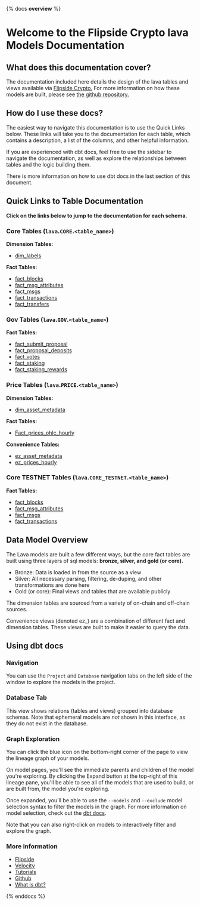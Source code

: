{% docs __overview__ %}

# Welcome to the Flipside Crypto lava Models Documentation

## **What does this documentation cover?**
The documentation included here details the design of the lava
 tables and views available via [Flipside Crypto.](https://flipsidecrypto.xyz/) For more information on how these models are built, please see [the github repository.](https://github.com/flipsideCrypto/lava-models/)

## **How do I use these docs?**
The easiest way to navigate this documentation is to use the Quick Links below. These links will take you to the documentation for each table, which contains a description, a list of the columns, and other helpful information.

If you are experienced with dbt docs, feel free to use the sidebar to navigate the documentation, as well as explore the relationships between tables and the logic building them.

There is more information on how to use dbt docs in the last section of this document.

## **Quick Links to Table Documentation**

**Click on the links below to jump to the documentation for each schema.**

### Core Tables (`lava`.`CORE`.`<table_name>`)

**Dimension Tables:**
- [dim_labels](#!/model/model.lava_models.core__dim_labels)

**Fact Tables:**
- [fact_blocks](#!/model/model.lava_models.core__fact_blocks)
- [fact_msg_attributes](#!/model/model.lava_models.core__fact_msg_attributes)
- [fact_msgs](#!/model/model.lava_models.core__fact_msgs)
- [fact_transactions](#!/model/model.lava_models.core__fact_transactions)
- [fact_transfers](#!/model/model.lava_models.core__fact_transfers)


### Gov Tables (`lava`.`GOV`.`<table_name>`)

**Fact Tables:**
- [fact_submit_proposal](#!/model/model.lava_models.gov__fact_submit_proposal)
- [fact_proposal_deposits](#!/model/model.lava_models.gov__fact_proposal_deposits)
- [fact_votes](#!/model/model.lava_models.gov__fact_votes)
- [fact_staking](#!/model/model.lava_models.gov__fact_staking)
- [fact_staking_rewards](#!/model/model.lava_models.gov__fact_staking_rewards)


### Price Tables (`lava`.`PRICE`.`<table_name>`)

**Dimension Tables:**
- [dim_asset_metadata](#!/model/model.lava_models.price__dim_asset_metadata)

**Fact Tables:**
- [Fact_prices_ohlc_hourly](#!/model/model.lava_models.price__price__fact_prices_ohlc_hourly)

**Convenience Tables:**
- [ez_asset_metadata](#!/model/model.lava_models.price__price__ez_asset_metadata)
- [ez_prices_hourly](#!/model/model.lava_models.price__price__ez_prices_hourly)
 


### Core TESTNET Tables (`lava`.`CORE_TESTNET`.`<table_name>`)

**Fact Tables:**
- [fact_blocks](#!/model/model.lava_models.core_testnet__fact_blocks)
- [fact_msg_attributes](#!/model/model.lava_models.core_testnet__fact_msg_attributes)
- [fact_msgs](#!/model/model.lava_models.core_testnet__fact_msgs)
- [fact_transactions](#!/model/model.lava_models.core_testnet__fact_transactions)




## **Data Model Overview**

The Lava models are built a few different ways, but the core fact tables are built using three layers of sql models: **bronze, silver, and gold (or core).**

- Bronze: Data is loaded in from the source as a view
- Silver: All necessary parsing, filtering, de-duping, and other transformations are done here
- Gold (or core): Final views and tables that are available publicly

The dimension tables are sourced from a variety of on-chain and off-chain sources.

Convenience views (denoted ez_) are a combination of different fact and dimension tables. These views are built to make it easier to query the data.

## **Using dbt docs**
### Navigation

You can use the ```Project``` and ```Database``` navigation tabs on the left side of the window to explore the models in the project.

### Database Tab

This view shows relations (tables and views) grouped into database schemas. Note that ephemeral models are *not* shown in this interface, as they do not exist in the database.

### Graph Exploration

You can click the blue icon on the bottom-right corner of the page to view the lineage graph of your models.

On model pages, you'll see the immediate parents and children of the model you're exploring. By clicking the Expand button at the top-right of this lineage pane, you'll be able to see all of the models that are used to build, or are built from, the model you're exploring.

Once expanded, you'll be able to use the ```--models``` and ```--exclude``` model selection syntax to filter the models in the graph. For more information on model selection, check out the [dbt docs](https://docs.getdbt.com/docs/model-selection-syntax).

Note that you can also right-click on models to interactively filter and explore the graph.


### **More information**
- [Flipside](https://flipsidecrypto.xyz/)
- [Velocity](https://app.flipsidecrypto.com/velocity?nav=Discover)
- [Tutorials](https://docs.flipsidecrypto.com/our-data/tutorials)
- [Github](https://github.com/FlipsideCrypto/lava-models)
- [What is dbt?](https://docs.getdbt.com/docs/introduction)

{% enddocs %}
